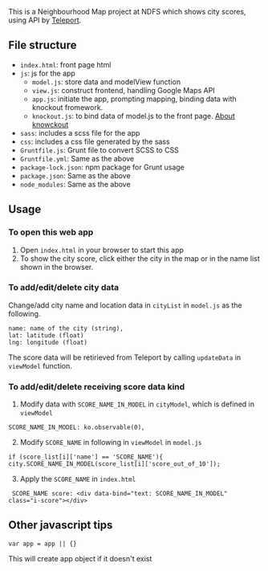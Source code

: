 This is a Neighbourhood Map project at NDFS which shows city scores, using API by [Teleport](https://teleport.org/about-us/).

## File structure
- `index.html`: front page html
- `js`: js for the app
   - `model.js`: store data and modelView function 
   - `view.js`: construct frontend, handling Google Maps API
   - `app.js`: initiate the app, prompting mapping, binding data with knockout fromework. 
   - `knockout.js`: to bind data of model.js to the front page. [About knowckout](http://knockoutjs.com/downloads/index.html)
- `sass`: includes a scss file for the app
- `css`: includes a css file generated by the sass
- `Gruntfile.js`: Grunt file to convert SCSS to CSS
- `Gruntfile.yml`: Same as the above
- `package-lock.json`: npm package for Grunt usage
- `package.json`: Same as the above
- `node_modules`: Same as the above

## Usage
### To open this web app
1. Open `index.html` in your browser to start this app
2. To show the city score, click either the city in the map or in the name list shown in the browser.

### To add/edit/delete city data
Change/add city name and location data in `cityList` in `model.js` as the following. 
```
name: name of the city (string),
lat: latitude (float)
lng: longitude (float)
```
The score data will be retirieved from Teleport by calling `updateData` in `viewModel` function.

### To add/edit/delete receiving score data kind
1. Modify data with `SCORE_NAME_IN_MODEL` in `cityModel`, which is defined in `viewModel`
```
SCORE_NAME_IN_MODEL: ko.observable(0),
```
2. Modify `SCORE_NAME` in following in `viewModel` in `model.js`
```
if (score_list[i]['name'] == 'SCORE_NAME'){
city.SCORE_NAME_IN_MODEL(score_list[i]['score_out_of_10']);
```
3. Apply the `SCORE_NAME` in `index.html`
```
 SCORE_NAME score: <div data-bind="text: SCORE_NAME_IN_MODEL" class="i-score"></div>
```

## Other javascript tips
```
var app = app || {}
```
This will create app object if it doesn't exist
